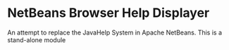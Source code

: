 # NetBeans Browser Help Displayer

An attempt to replace the JavaHelp System in Apache NetBeans. This is a stand-alone module 